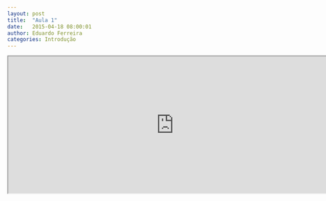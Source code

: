 ```yaml
---
layout: post
title:  "Aula 1"
date:   2015-04-18 08:00:01
author: Eduardo Ferreira
categories: Introdução
---
```

<center>
<iframe width="760" height="315" src="https://www.youtube.com/embed/zAlX1V3lK5s?autoplay=0"> </iframe>
</center>
